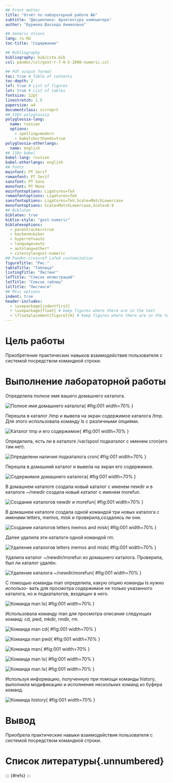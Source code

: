 ```yaml
---
## Front matter
title: "Отчёт по лабораторной работе №6"
subtitle: "Дисциплина: Архитектура компьютера"
author: "Буриева Шахзода Акмаловна"

## Generic otions
lang: ru-RU
toc-title: "Содержание"

## Bibliography
bibliography: bib/cite.bib
csl: pandoc/csl/gost-r-7-0-5-2008-numeric.csl

## Pdf output format
toc: true # Table of contents
toc-depth: 2
lof: true # List of figures
lot: true # List of tables
fontsize: 12pt
linestretch: 1.5
papersize: a4
documentclass: scrreprt
## I18n polyglossia
polyglossia-lang:
  name: russian
  options:
	- spelling=modern
	- babelshorthands=true
polyglossia-otherlangs:
  name: english
## I18n babel
babel-lang: russian
babel-otherlangs: english
## Fonts
mainfont: PT Serif
romanfont: PT Serif
sansfont: PT Sans
monofont: PT Mono
mainfontoptions: Ligatures=TeX
romanfontoptions: Ligatures=TeX
sansfontoptions: Ligatures=TeX,Scale=MatchLowercase
monofontoptions: Scale=MatchLowercase,Scale=0.9
## Biblatex
biblatex: true
biblio-style: "gost-numeric"
biblatexoptions:
  - parentracker=true
  - backend=biber
  - hyperref=auto
  - language=auto
  - autolang=other*
  - citestyle=gost-numeric
## Pandoc-crossref LaTeX customization
figureTitle: "Рис."
tableTitle: "Таблица"
listingTitle: "Листинг"
lofTitle: "Список иллюстраций"
lotTitle: "Список таблиц"
lolTitle: "Листинги"
## Misc options
indent: true
header-includes:
  - \usepackage{indentfirst}
  - \usepackage{float} # keep figures where there are in the text
  - \floatplacement{figure}{H} # keep figures where there are in the text
---
```


# Цель работы

Приобретение практических навыков взаимодействия пользователя с системой посредством командной строки.



# Выполнение лабораторной работы

Определила полное имя вашего домашнего каталога.

![Полное имя домашнего каталога](image/1.jpg){ #fig:001 width=70% }

Перешла в каталог /tmp и вывела на экран содержимое каталога /tmp. Для этого использовала команду ls
с различными опциями.

![Каталог tmp и его содержимое](image/2.jpg){ #fig:001 width=70% }

Определила, есть ли в каталоге /var/spool подкаталог с именем cron(его там нет).

![Определени наличия подкаталога cron](image/3.jpg){ #fig:001 width=70% }

Перешла в домашний каталог и вывела на экран его содержимое.

![Содержимое домашнего каталога](image/4.jpg){ #fig:001 width=70% }

В домашнем каталоге создала новый каталог с именем newdir и в каталоге ~/newdir создала новый каталог с именем morefun.

![Создание каталогов newdir и morefun](image/5.jpg){ #fig:001 width=70% }

В домашнем каталоге создала одной командой три новых каталога с именами
letters, memos, misk и проверила,создались ли они.

![Создание каталогов letters memos and misk](image/6.jpg){ #fig:001 width=70% }

Далее удалила эти каталоги одной командой rm.

![Удаление каталогов letters memos and misk](image/7.jpg){ #fig:001 width=70% }

Удалила каталог ~/newdir/morefun из домашнего каталога. Проверила, был ли
каталог удалён.

![Удаление каталога ~/newdir/morefun](image/8.jpg){ #fig:001 width=70% }

С помощью команды man определила, какую опцию команды ls нужно использо-
вать для просмотра содержимое не только указанного каталога, но и подкаталогов,
входящих в него.

![Команда man ls](image/9.jpg){ #fig:001 width=70% }

Использовала команду man для просмотра описания следующих команд: cd, pwd, mkdir,
rmdir, rm.

![Команда man cd](image/10.jpg){ #fig:001 width=70% }

![Команда man pwd](image/11.jpg){ #fig:001 width=70% }

![Команда man ](image/12.jpg){ #fig:001 width=70% }

![Команда man ls](image/13.jpg){ #fig:001 width=70% }

![Команда man ls](image/14.jpg){ #fig:001 width=70% }

Используя информацию, полученную при помощи команды history, выполнила модификацию и исполнение нескольких команд из буфера команд.

![Команда history](image/15.jpg){ #fig:001 width=70% }

# Вывод

Приобрела практические навыки взаимодействия пользователя с системой посредством командной строки.

# Список литературы{.unnumbered}

::: {#refs}
:::
